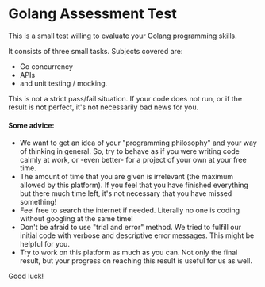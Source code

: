 # Golang Assessment Test

This is a small test willing to evaluate your Golang programming skills.

It consists of three small tasks. Subjects covered are:

- Go concurrency
- APIs
- and unit testing / mocking.

This is not a strict pass/fail situation. If your code does not run, or if the result is not perfect, it's not
necessarily bad news for you.

#### Some advice:

- We want to get an idea of your "programming philosophy" and your way of thinking in general. So, try to behave as if
  you were writing code calmly at work, or -even better- for a project of your own at your free time.
- The amount of time that you are given is irrelevant (the maximum allowed by this platform). If you feel that you have
  finished everything but there much time left, it's not necessary that you have missed something!
- Feel free to search the internet if needed. Literally no one is coding without googling at the same time!
- Don't be afraid to use "trial and error" method. We tried to fulfill our initial code with verbose and descriptive
  error messages. This might be helpful for you.
- Try to work on this platform as much as you can. Not only the final result, but your progress on reaching this result
  is useful for us as well.

Good luck!